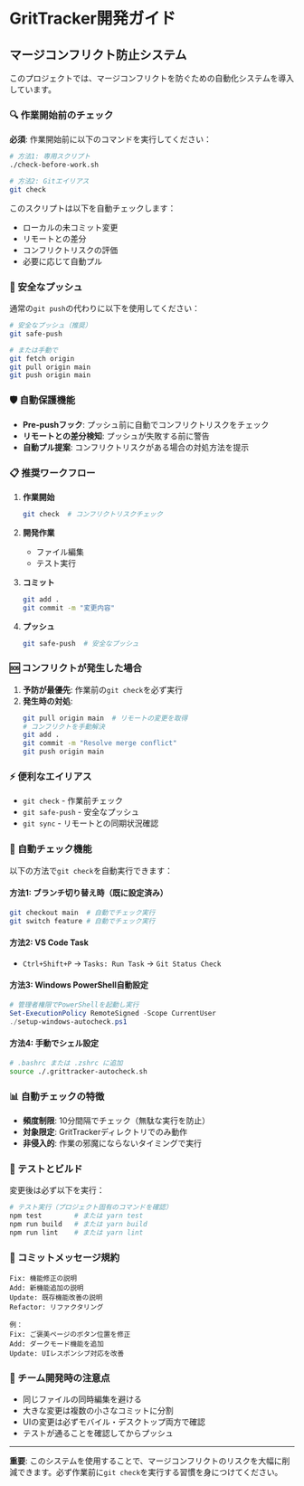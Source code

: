# GritTracker開発ガイド

## マージコンフリクト防止システム

このプロジェクトでは、マージコンフリクトを防ぐための自動化システムを導入しています。

### 🔍 作業開始前のチェック

**必須**: 作業開始前に以下のコマンドを実行してください：

```bash
# 方法1: 専用スクリプト
./check-before-work.sh

# 方法2: Gitエイリアス
git check
```

このスクリプトは以下を自動チェックします：
- ローカルの未コミット変更
- リモートとの差分
- コンフリクトリスクの評価
- 必要に応じて自動プル

### 🚀 安全なプッシュ

通常の`git push`の代わりに以下を使用してください：

```bash
# 安全なプッシュ（推奨）
git safe-push

# または手動で
git fetch origin
git pull origin main
git push origin main
```

### 🛡️ 自動保護機能

- **Pre-pushフック**: プッシュ前に自動でコンフリクトリスクをチェック
- **リモートとの差分検知**: プッシュが失敗する前に警告
- **自動プル提案**: コンフリクトリスクがある場合の対処方法を提示

### 📋 推奨ワークフロー

1. **作業開始**
   ```bash
   git check  # コンフリクトリスクチェック
   ```

2. **開発作業**
   - ファイル編集
   - テスト実行

3. **コミット**
   ```bash
   git add .
   git commit -m "変更内容"
   ```

4. **プッシュ**
   ```bash
   git safe-push  # 安全なプッシュ
   ```

### 🆘 コンフリクトが発生した場合

1. **予防が最優先**: 作業前の`git check`を必ず実行
2. **発生時の対処**:
   ```bash
   git pull origin main  # リモートの変更を取得
   # コンフリクトを手動解決
   git add .
   git commit -m "Resolve merge conflict"
   git push origin main
   ```

### ⚡ 便利なエイリアス

- `git check` - 作業前チェック
- `git safe-push` - 安全なプッシュ
- `git sync` - リモートとの同期状況確認

### 🤖 自動チェック機能

以下の方法で`git check`を自動実行できます：

#### 方法1: ブランチ切り替え時（既に設定済み）
```bash
git checkout main  # 自動でチェック実行
git switch feature # 自動でチェック実行
```

#### 方法2: VS Code Task
- `Ctrl+Shift+P` → `Tasks: Run Task` → `Git Status Check`

#### 方法3: Windows PowerShell自動設定
```powershell
# 管理者権限でPowerShellを起動し実行
Set-ExecutionPolicy RemoteSigned -Scope CurrentUser
./setup-windows-autocheck.ps1
```

#### 方法4: 手動でシェル設定
```bash
# .bashrc または .zshrc に追加
source ./.grittracker-autocheck.sh
```

### 📊 自動チェックの特徴

- **頻度制限**: 10分間隔でチェック（無駄な実行を防止）
- **対象限定**: GritTrackerディレクトリでのみ動作
- **非侵入的**: 作業の邪魔にならないタイミングで実行

### 🔧 テストとビルド

変更後は必ず以下を実行：

```bash
# テスト実行（プロジェクト固有のコマンドを確認）
npm test        # または yarn test
npm run build   # または yarn build
npm run lint    # または yarn lint
```

### 📝 コミットメッセージ規約

```
Fix: 機能修正の説明
Add: 新機能追加の説明  
Update: 既存機能改善の説明
Refactor: リファクタリング

例：
Fix: ご褒美ページのボタン位置を修正
Add: ダークモード機能を追加
Update: UIレスポンシブ対応を改善
```

### 🤝 チーム開発時の注意点

- 同じファイルの同時編集を避ける
- 大きな変更は複数の小さなコミットに分割
- UIの変更は必ずモバイル・デスクトップ両方で確認
- テストが通ることを確認してからプッシュ

---

**重要**: このシステムを使用することで、マージコンフリクトのリスクを大幅に削減できます。必ず作業前に`git check`を実行する習慣を身につけてください。